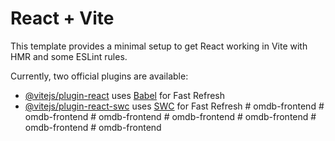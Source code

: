 # React + Vite

This template provides a minimal setup to get React working in Vite with HMR and some ESLint rules.

Currently, two official plugins are available:

- [@vitejs/plugin-react](https://github.com/vitejs/vite-plugin-react/blob/main/packages/plugin-react/README.md) uses [Babel](https://babeljs.io/) for Fast Refresh
- [@vitejs/plugin-react-swc](https://github.com/vitejs/vite-plugin-react-swc) uses [SWC](https://swc.rs/) for Fast Refresh
#   o m d b - f r o n t e n d  
 #   o m d b - f r o n t e n d  
 #   o m d b - f r o n t e n d  
 #   o m d b - f r o n t e n d  
 #   o m d b - f r o n t e n d  
 #   o m d b - f r o n t e n d  
 #   o m d b - f r o n t e n d  
 